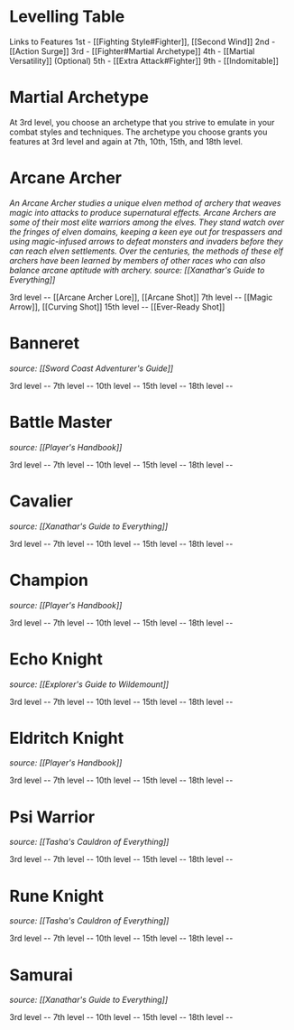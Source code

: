 # Levelling Table

Links to Features
1st - [[Fighting Style#Fighter]], [[Second Wind]]
2nd - [[Action Surge]]
3rd - [[Fighter#Martial Archetype]]
4th - [[Martial Versatility]] (Optional)
5th - [[Extra Attack#Fighter]]
9th - [[Indomitable]]

# Martial Archetype

At 3rd level, you choose an archetype that you strive to emulate in your combat styles and techniques. The archetype you choose grants you features at 3rd level and again at 7th, 10th, 15th, and 18th level.

# Arcane Archer
*An Arcane Archer studies a unique elven method of archery that weaves magic into attacks to produce supernatural effects. Arcane Archers are some of their most elite warriors among the elves. They stand watch over the fringes of elven domains, keeping a keen eye out for trespassers and using magic-infused arrows to defeat monsters and invaders before they can reach elven settlements. Over the centuries, the methods of these elf archers have been learned by members of other races who can also balance arcane aptitude with archery.*
*source: [[Xanathar's Guide to Everything]]*

3rd level -- [[Arcane Archer Lore]], [[Arcane Shot]]
7th level -- [[Magic Arrow]], [[Curving Shot]]
15th level -- [[Ever-Ready Shot]]

# Banneret
*source: [[Sword Coast Adventurer's Guide]]*

3rd level -- 
7th level -- 
10th level -- 
15th level -- 
18th level -- 

# Battle Master
*source: [[Player's Handbook]]*

3rd level -- 
7th level -- 
10th level -- 
15th level -- 
18th level -- 

# Cavalier
*source: [[Xanathar's Guide to Everything]]*

3rd level -- 
7th level -- 
10th level -- 
15th level -- 
18th level -- 

# Champion
*source: [[Player's Handbook]]*

3rd level -- 
7th level -- 
10th level -- 
15th level -- 
18th level -- 

# Echo Knight
*source: [[Explorer's Guide to Wildemount]]*

3rd level -- 
7th level -- 
10th level -- 
15th level -- 
18th level -- 

# Eldritch Knight
*source: [[Player's Handbook]]*

3rd level -- 
7th level -- 
10th level -- 
15th level -- 
18th level -- 

# Psi Warrior
*source: [[Tasha's Cauldron of Everything]]*

3rd level -- 
7th level -- 
10th level -- 
15th level -- 
18th level -- 

# Rune Knight
*source: [[Tasha's Cauldron of Everything]]*

3rd level -- 
7th level -- 
10th level -- 
15th level -- 
18th level -- 

# Samurai
*source: [[Xanathar's Guide to Everything]]*

3rd level -- 
7th level -- 
10th level -- 
15th level -- 
18th level -- 